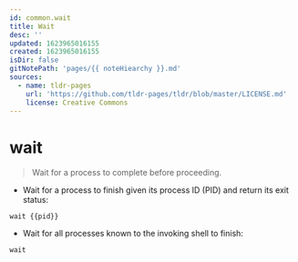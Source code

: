 ```yaml
---
id: common.wait
title: Wait
desc: ''
updated: 1623965016155
created: 1623965016155
isDir: false
gitNotePath: 'pages/{{ noteHiearchy }}.md'
sources:
  - name: tldr-pages
    url: 'https://github.com/tldr-pages/tldr/blob/master/LICENSE.md'
    license: Creative Commons
---
```

# wait

> Wait for a process to complete before proceeding.

- Wait for a process to finish given its process ID (PID) and return its exit status:

`wait {{pid}}`

- Wait for all processes known to the invoking shell to finish:

`wait`

